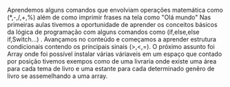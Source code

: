 Aprendemos alguns comandos que envolviam operações matemática como (*,-,/,+,%) além de como imprimir frases na tela como "Olá mundo"
Nas primeiras aulas tivemos a oportunidade de aprender os conceitos básicos da lógica de programação com alguns comandos como (if,else,else if,Switch...) .
Avançamos no conteúdo e começamos a aprender estrutura condicionais contendo os principais sinais (>,<,=).
O próximo assunto foi Array onde foi possível instalar várias váriaveis em um espaço que contado por posição  tivemos exempos como de uma livraria onde existe uma área para cada tema de livro e uma estante para cada determinado genêro de livro se assemelhando a uma array.

